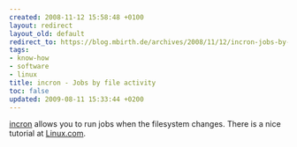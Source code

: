 ```yaml
---
created: 2008-11-12 15:58:48 +0100
layout: redirect
layout_old: default
redirect_to: https://blog.mbirth.de/archives/2008/11/12/incron-jobs-by-file-activity.html
tags:
- know-how
- software
- linux
title: incron - Jobs by file activity
toc: false
updated: 2009-08-11 15:33:44 +0200
---
```


[incron](apt://incron) allows you to run jobs when the filesystem changes. There is a nice tutorial at [Linux.com](http://www.linux.com/feature/144666).